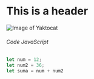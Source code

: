 # This is a header


![Image of Yaktocat](https://octodex.github.com/images/yaktocat.png)

###### Code JavaScript
``` Javascript
let num = 12;
let num2 = 36;
let suma = num + num2
```
